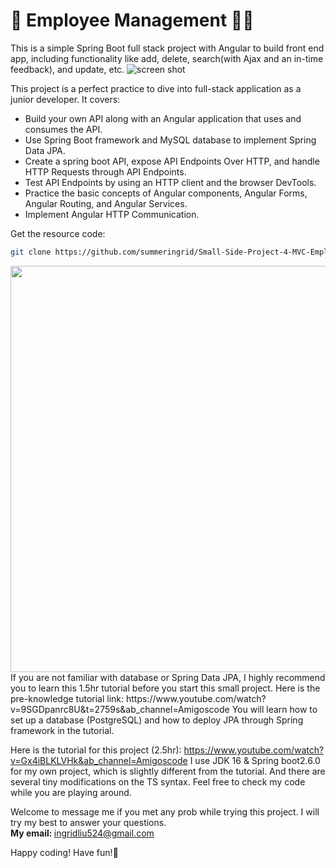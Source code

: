 # 👔 Employee Management 👨‍💻‍

This is a simple Spring Boot full stack project with Angular to build front end app, including functionality like add, delete, search(with Ajax and an in-time feedback), and update, etc.
![screen shot](https://github.com/summeringrid/Small-Side-Project-4-MVC-Employee/blob/master/screenshots/employeeManagement.png)



This project is a perfect practice to dive into full-stack application as a junior developer. 
It covers:
- Build your own API along with an Angular application that uses and consumes the API.
- Use Spring Boot framework and MySQL database to implement Spring Data JPA.
- Create a spring boot API, expose API Endpoints Over HTTP, and handle HTTP Requests through API Endpoints. 
- Test API Endpoints by using an HTTP client and the browser DevTools.
- Practice the basic concepts of Angular components, Angular Forms, Angular Routing, and Angular Services. 
- Implement Angular HTTP Communication.


Get the resource code:
```bash
git clone https://github.com/summeringrid/Small-Side-Project-4-MVC-Employee.git
```

<img src = "screenshots/employeeMgt.gif" width="650" >
If you are not familiar with database or Spring Data JPA, I highly recommend you to learn this 1.5hr tutorial before you start this small project.
Here is the pre-knowledge tutorial link:
https://www.youtube.com/watch?v=9SGDpanrc8U&t=2759s&ab_channel=Amigoscode
You will learn how to set up a database (PostgreSQL) and how to deploy JPA through Spring framework in the tutorial.

Here is the tutorial for this project (2.5hr): https://www.youtube.com/watch?v=Gx4iBLKLVHk&ab_channel=Amigoscode
I use JDK 16 & Spring boot2.6.0 for my own project, which is slightly different from the tutorial. 
And there are several tiny modifications on the TS syntax. Feel free to check my code while you are playing around.

Welcome to message me if you met any prob while trying this project. I will try my best to answer your questions.
<br><b>My email: </b>
ingridliu524@gmail.com


Happy coding! Have fun!👾


